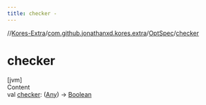 ```yaml
---
title: checker -
---
```

//[Kores-Extra](../../../index.md)/[com.github.jonathanxd.kores.extra](../index.md)/[OptSpec](index.md)/[checker](checker.md)



# checker  
[jvm]  
Content  
val [checker](checker.md): ([Any](https://kotlinlang.org/api/latest/jvm/stdlib/kotlin/-any/index.html)) -> [Boolean](https://kotlinlang.org/api/latest/jvm/stdlib/kotlin/-boolean/index.html)  



